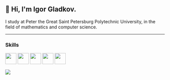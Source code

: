 ## 👋 Hi, I'm Igor Gladkov. 

I study at Peter the Great Saint Petersburg Polytechnic University, in the field of mathematics and computer science.


---

### Skills

<img src="https://cdn.jsdelivr.net/gh/devicons/devicon@latest/icons/cplusplus/cplusplus-plain.svg" width="35" /> <img src="https://cdn.jsdelivr.net/gh/devicons/devicon@latest/icons/python/python-original.svg" width="35" />
<img src="https://cdn.jsdelivr.net/gh/devicons/devicon@latest/icons/java/java-original.svg" width="35" />
<img src="https://cdn.jsdelivr.net/gh/devicons/devicon@latest/icons/haskell/haskell-original.svg" width="35" />
<img src="https://cdn.jsdelivr.net/gh/devicons/devicon@latest/icons/mysql/mysql-original.svg" width="35" />



![](https://github-readme-stats.vercel.app/api/top-langs/?username=ukQueen&theme=dark&hide_border=true&include_all_commits=false&count_private=false&layout=compact)
